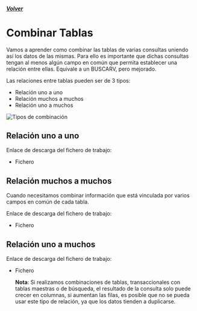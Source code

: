 ##### [Volver](/Herramientas-avanzadas-de-excel/pages/Indice_curso.html)
<script src="https://kit.fontawesome.com/065728df02.js" crossorigin="anonymous"></script>

# Combinar Tablas
 
Vamos a aprender como combinar las tablas de varias consultas uniendo así los datos de las mismas. Para ello es importante que dichas consultas tengan al menos algún campo en común que permita establecer una relación entre ellas. Equivale a un BUSCARV, pero mejorado.

Las relaciones entre tablas pueden ser de 3 tipos:
* Relación uno a uno
* Relación muchos a muchos
* Relación uno a muchos

![Tipos de combinación](/Herramientas-avanzadas-de-excel/images/TiposCombinación.png)

## Relación uno a uno

Enlace de descarga del fichero de trabajo:  

* Fichero <a href="/Herramientas-avanzadas-de-excel/downloads/11.1.Combinacion_Uno_a_uno.xlsx"><i class="fas fa-file-excel"></i> </a>

## Relación muchos a muchos
Cuando necesitamos combinar información que está vinculada por varios campos en común de cada tabla.

Enlace de descarga del fichero de trabajo:  

* Fichero <a href="/Herramientas-avanzadas-de-excel/downloads/11.3.Combinacion_muchos_a_muchos.xlsx"><i class="fas fa-file-excel"></i> </a>

## Relación uno a muchos

Enlace de descarga del fichero de trabajo:  

* Fichero <a href="/Herramientas-avanzadas-de-excel/downloads/11.2.Combinacion_uno_a_muchos.xlsx"><i class="fas fa-file-excel"></i> </a>

    **Nota**: Si realizamos combinaciones de tablas, transaccionales con tablas maestras o de búsqueda, el resultado de la consulta solo puede crecer en columnas, si aumentan las filas, es posible que no se pueda usar este tipo de relación, ya que los datos tienden a duplicarse.


